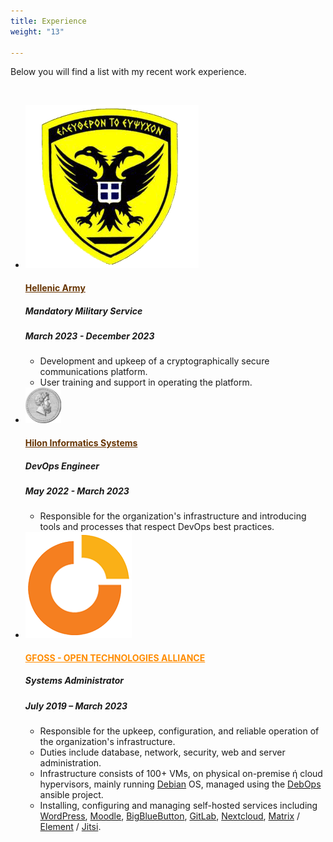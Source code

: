 ```yaml
---
title: Experience
weight: "13"

---
```

Below you will find a list with my recent work experience.

<br>

<ul class="timeline">

  <li class="timeline-inverted"> 
	<a href="http://army.gr" target="_blank"><img class="timeline-image lazy" src="/img/hellenicarmy.png" alt="HELLENIC ARMY LOGO"></a> 
	<div class="timeline-panel markdown"> 
	  <div class="timeline-heading"> 
		<h4><a href="http://army.gr" style="color:#630" target="_blank">Hellenic Army</a></h4> 
	  </div>
	  <div class="timeline-body"> 
		<h5>Mandatory Military Service</h5> 
		<h5>March 2023 - December 2023</h5> 
        <ul> 
			<li>Development and upkeep of a cryptographically secure communications platform.</li>
			<li>User training and support in operating the platform.</li>
		</ul> 
	  </div> 
	</div> 
  </li> 

  <li class="timeline-inverted"> 
	<a href="http://www.hilonsys.com" target="_blank"><img class="timeline-image lazy" src="/img/hilonsys.png" alt="HILONSYS LOGO"></a> 
	<div class="timeline-panel markdown"> 
	  <div class="timeline-heading"> 
		<h4><a href="http://www.hilonsys.com" style="color:#630" target="_blank">Hilon Informatics Systems</a></h4> 
	  </div>
	  <div class="timeline-body"> 
		<h5>DevOps Engineer</h5> 
		<h5>May 2022 - March 2023</h5> 
        <ul> 
			<li>Responsible for the organization's infrastructure and introducing tools and processes that respect DevOps best practices.</li> 
		</ul> 
	  </div> 
	</div> 
  </li> 

  <li class="timeline-inverted">
	<a href="https://gfoss.eu" target="_blank"><img class="timeline-image lazy" src="/img/eellak.png" alt="GFOSS LOGO"></a>
	<div class="timeline-panel markdown">
      <div class="timeline-heading"> 
        <h4><a href="https://gfoss.eu" style="color:darkorange">GFOSS - OPEN TECHNOLOGIES ALLIANCE</a></h4> 
      </div>
      <div class="timeline-body"> 
        <h5>Systems Administrator</h5> 
        <h5>July 2019 – March 2023</h5>
        <ul>
			<li>Responsible for the upkeep, configuration, and reliable operation of the organization's infrastructure.</li>
			<li>Duties include database, network, security, web and server administration.</li>
			<li>Infrastructure consists of 100+ VMs, on physical on-premise ή cloud hypervisors, mainly running <a href="https://www.debian.org">Debian</a> OS, managed using the <a href="https://debops.org">DebOps</a> ansible project.</li>
			<li>Installing, configuring and managing self-hosted services including <a href="https://wordpress.com">WordPress</a>, <a href="https://moodle.org">Moodle</a>, <a href="https://bigbluebutton.org">BigBlueButton</a>, <a href="https://about.gitlab.com/install/">GitLab</a>, <a href="https://nextcloud.com">Nextcloud</a>, <a href="https://matrix.org">Matrix</a> / <a href="https://element.io">Element</a> / <a href="https://jitsi.org">Jitsi</a>.</li>
		</ul>
      </div> 
    </div> 
  </li>

</ul>
